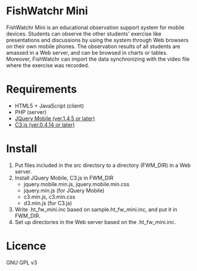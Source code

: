 # FishWatchr Mini
FishWatchr Mini is an educational observation support system for mobile devices. Students can observe the other students' exercise like presentations and discussions by using the system through Web browsers on their own mobile phones. The observation results of all students are amassed in a Web server, and can be browsed in charts or tables. Moreover, FishWatchr can import the data synchronizing with the video file where the exercise was recorded. 

# Requirements
* HTML5 + JavaScript (client)
* PHP (server)
* [JQuery Mobile (ver.1.4.5 or later)](https://jquerymobile.com/)
* [C3.js (ver.0.4.14 or later)](http://c3js.org/)


# Install
1. Put files included in the src directory to a directory (FWM_DIR) in a Web server.
2. Install JQuery Mobile, C3.js in FWM_DIR
    * jquery.mobile.min.js, jquery.mobile.min.css
    * jquery.min.js (for JQuery Mobile)
    * c3.min.js, c3.min.css
    * d3.min.js (for C3.js)
3. Write .ht_fw_mini.inc based on sample.ht_fw_mini.inc, and put it in FWM_DIR.
4. Set up directories in the Web server based on the .ht_fw_mini.inc.

# Licence
GNU GPL v3
